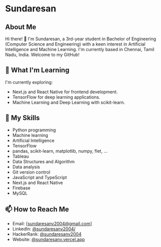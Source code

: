 # Sundaresan

## About Me

Hi there! 👋 I'm Sundaresan, a 3rd-year student in Bachelor of Engineering (Computer Science and Engineering) with a keen interest in Artificial Intelligence and Machine Learning. I'm currently based in Chennai, Tamil Nadu, India. Welcome to my GitHub!

## 🌱 What I'm Learning

I'm currently exploring:

- Next.js and React Native for frontend development.
- TensorFlow for deep learning applications.
- Machine Learning and Deep Learning with scikit-learn.

## 💼 My Skills

- Python programming
- Machine learning
- Artificial Intelligence
- TensorFlow
- pandas, scikit-learn, matplotlib, numpy, flet, ...
- Tableau
- Data Structures and Algorithm
- Data analysis
- Git version control
- JavaScript and TypeScript
- Next.js and React Native
- Firebase
- MySQL

## 📫 How to Reach Me

- Email: [sundaresanv2004@gmail.com]
- LinkedIn: [@sundaresanv2004/](https://www.linkedin.com/in/sundaresanv2004/)
- HackerRank: [@sundaresanv2004](https://www.hackerrank.com/profile/sundaresanv2004)
- Website: [@sundaresanv.vercel.app](https://sundaresanv.vercel.app)

<!--
## ⚡ Fun Fact

I love experimenting with new recipes and cooking up a storm in the kitchen!
-->

<!--
**sundaresanv2004/sundaresanv2004** is a ✨ _special_ ✨ repository because its `README.md` (this file) appears on your GitHub profile.

Here are some ideas to get you started:

- 🔭 I’m currently working on ...
- 🌱 I’m currently learning ...
- 👯 I’m looking to collaborate on ...
- 🤔 I’m looking for help with ...
- 💬 Ask me about ...
- 📫 How to reach me: ...
- 😄 Pronouns: ...
- ⚡ Fun fact: ...
-->
